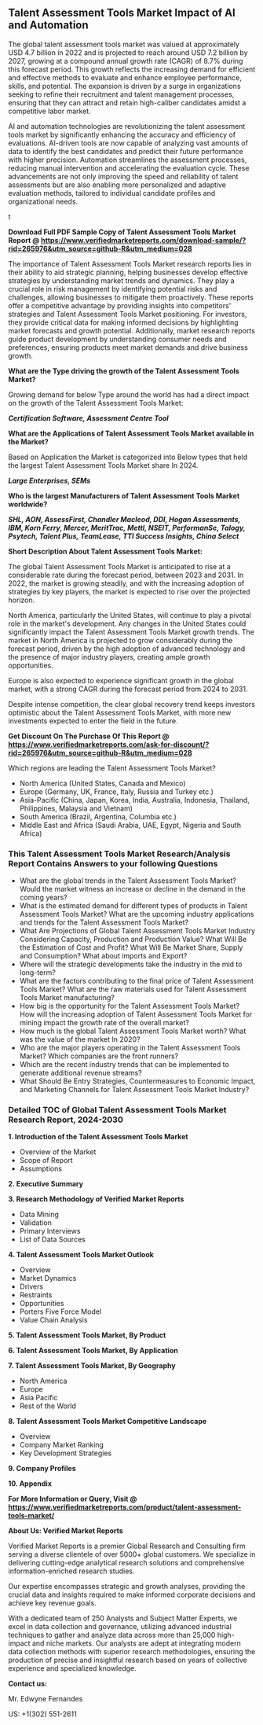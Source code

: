 <h2>Talent Assessment Tools Market Impact of AI and Automation</h2><p>The global talent assessment tools market was valued at approximately USD 4.7 billion in 2022 and is projected to reach around USD 7.2 billion by 2027, growing at a compound annual growth rate (CAGR) of 8.7% during this forecast period. This growth reflects the increasing demand for efficient and effective methods to evaluate and enhance employee performance, skills, and potential. The expansion is driven by a surge in organizations seeking to refine their recruitment and talent management processes, ensuring that they can attract and retain high-caliber candidates amidst a competitive labor market.</p><p>AI and automation technologies are revolutionizing the talent assessment tools market by significantly enhancing the accuracy and efficiency of evaluations. AI-driven tools are now capable of analyzing vast amounts of data to identify the best candidates and predict their future performance with higher precision. Automation streamlines the assessment processes, reducing manual intervention and accelerating the evaluation cycle. These advancements are not only improving the speed and reliability of talent assessments but are also enabling more personalized and adaptive evaluation methods, tailored to individual candidate profiles and organizational needs.</p>t</p><p id="" class=""><strong>Download Full PDF Sample Copy of Talent Assessment Tools Market Report @ <a href="https://www.verifiedmarketreports.com/download-sample/?rid=265976&utm_source=github-R&utm_medium=028" target="_blank">https://www.verifiedmarketreports.com/download-sample/?rid=265976&utm_source=github-R&utm_medium=028</a></strong></p><p>The importance of&nbsp;Talent Assessment Tools Market research reports lies in their ability to aid strategic planning, helping businesses develop effective strategies by understanding market trends and dynamics. They play a crucial role in risk management by identifying potential risks and challenges, allowing businesses to mitigate them proactively. These reports offer a competitive advantage by providing insights into competitors' strategies and Talent Assessment Tools Market positioning. For investors, they provide critical data for making informed decisions by highlighting market forecasts and growth potential. Additionally, market research reports guide product development by understanding consumer needs and preferences, ensuring products meet market demands and drive business growth.</p><p><strong>What are the&nbsp;Type driving the growth of the Talent Assessment Tools Market?</strong></p><p id="" class="">Growing demand for below Type around the world has had a direct impact on the growth of the Talent Assessment Tools Market:</p><em><strong>Certification Software, Assessment Centre Tool</strong></em></p><strong>What are the&nbsp;Applications&nbsp;of Talent Assessment Tools Market available in the Market?</strong></p><p id="" class="">Based on Application the Market is categorized into Below types that held the largest Talent Assessment Tools Market share In 2024.</p><em><strong>Large Enterprises, SEMs</strong></em></p><strong>Who is the largest Manufacturers of Talent Assessment Tools Market worldwide?</strong></p><p><em><strong>SHL, AON, AssessFirst, Chandler Macleod, DDI, Hogan Assessments, IBM, Korn Ferry, Mercer, MeritTrac, Mettl, NSEIT, PerformanSe, Talogy, Psytech, Talent Plus, TeamLease, TTI Success Insights, China Select</strong></em></p><p id="" class=""><strong>Short Description About Talent Assessment Tools Market:</strong></p><p>The global Talent Assessment Tools Market is anticipated to rise at a considerable rate during the forecast period, between 2023 and 2031. In 2022, the market is growing steadily, and with the increasing adoption of strategies by key players, the market is expected to rise over the projected horizon.</p><p>North America, particularly the United States, will continue to play a pivotal role in the market's development. Any changes in the United States could significantly impact the Talent Assessment Tools Market growth trends. The market in North America is projected to grow considerably during the forecast period, driven by the high adoption of advanced technology and the presence of major industry players, creating ample growth opportunities.</p><p>Europe is also expected to experience significant growth in the global market, with a strong CAGR during the forecast period from 2024 to 2031.</p><p>Despite intense competition, the clear global recovery trend keeps investors optimistic about the Talent Assessment Tools Market, with more new investments expected to enter the field in the future.</p><p id="" class=""><strong>Get Discount On The Purchase Of This Report @ <a href="https://www.verifiedmarketreports.com/ask-for-discount/?rid=265976&utm_source=github-R&utm_medium=028" target="_blank">https://www.verifiedmarketreports.com/ask-for-discount/?rid=265976&utm_source=github-R&utm_medium=028</a></strong></p>Which regions are leading the Talent Assessment Tools Market?</p><ul><li>North America (United States, Canada and Mexico)</li><li>Europe (Germany, UK, France, Italy, Russia and Turkey etc.)</li><li>Asia-Pacific (China, Japan, Korea, India, Australia, Indonesia, Thailand, Philippines, Malaysia and Vietnam)</li><li>South America (Brazil, Argentina, Columbia etc.)</li><li>Middle East and Africa (Saudi Arabia, UAE, Egypt, Nigeria and South Africa)</li></ul><h3 id="" class="">This Talent Assessment Tools Market Research/Analysis Report Contains Answers to your following Questions</h3><ul><li>What are the global trends in the Talent Assessment Tools Market? Would the market witness an increase or decline in the demand in the coming years?</li><li>What is the estimated demand for different types of products in Talent Assessment Tools Market? What are the upcoming industry applications and trends for the Talent Assessment Tools Market?</li><li>What Are Projections of Global Talent Assessment Tools Market Industry Considering Capacity, Production and Production Value? What Will Be the Estimation of Cost and Profit? What Will Be Market Share, Supply and Consumption? What about imports and Export?</li><li>Where will the strategic developments take the industry in the mid to long-term?</li><li>What are the factors contributing to the final price of Talent Assessment Tools Market? What are the raw materials used for Talent Assessment Tools Market manufacturing?</li><li>How big is the opportunity for the Talent Assessment Tools Market? How will the increasing adoption of Talent Assessment Tools Market for mining impact the growth rate of the overall market?</li><li>How much is the global Talent Assessment Tools Market worth? What was the value of the market In 2020?</li><li>Who are the major players operating in the Talent Assessment Tools Market? Which companies are the front runners?</li><li>Which are the recent industry trends that can be implemented to generate additional revenue streams?</li><li>What Should Be Entry Strategies, Countermeasures to Economic Impact, and Marketing Channels for Talent Assessment Tools Market Industry?</li></ul><h3 id="" class="">Detailed TOC of Global Talent Assessment Tools Market Research Report, 2024-2030</h3><p id="" class=""><strong>1. Introduction of the Talent Assessment Tools Market</strong></p><ul><li>Overview of the Market</li><li>Scope of Report</li><li>Assumptions</li></ul><p id="" class=""><strong>2. Executive Summary</strong></p><p id="" class=""><strong>3. Research Methodology of Verified Market Reports</strong></p><ul><li>Data Mining</li><li>Validation</li><li>Primary Interviews</li><li>List of Data Sources</li></ul><p id="" class=""><strong>4. Talent Assessment Tools Market Outlook</strong></p><ul><li>Overview</li><li>Market Dynamics</li><li>Drivers</li><li>Restraints</li><li>Opportunities</li><li>Porters Five Force Model</li><li>Value Chain Analysis</li></ul><p id="" class=""><strong>5. Talent Assessment Tools Market, By Product</strong></p><p id="" class=""><strong>6. Talent Assessment Tools Market, By Application</strong></p><p id="" class=""><strong>7. Talent Assessment Tools Market, By Geography</strong></p><ul><li>North America</li><li>Europe</li><li>Asia Pacific</li><li>Rest of the World</li></ul><p id="" class=""><strong>8. Talent Assessment Tools Market Competitive Landscape</strong></p><ul><li>Overview</li><li>Company Market Ranking</li><li>Key Development Strategies</li></ul><p id="" class=""><strong>9. Company Profiles</strong></p><p id="" class=""><strong>10. Appendix</strong></p><p id="" class=""><strong>For More Information or Query, Visit @ <a href="https://www.verifiedmarketreports.com/product/talent-assessment-tools-market/" target="_blank">https://www.verifiedmarketreports.com/product/talent-assessment-tools-market/</a></strong></p><p id="" class=""><strong>About Us: Verified Market Reports</strong></p><p id="" class="">Verified Market Reports is a premier Global Research and Consulting firm serving a diverse clientele of over 5000+ global customers. We specialize in delivering cutting-edge analytical research solutions and comprehensive information-enriched research studies.</p><p id="" class="">Our expertise encompasses strategic and growth analyses, providing the crucial data and insights required to make informed corporate decisions and achieve key revenue goals.</p><p id="" class="">With a dedicated team of 250 Analysts and Subject Matter Experts, we excel in data collection and governance, utilizing advanced industrial techniques to gather and analyze data across more than 25,000 high-impact and niche markets. Our analysts are adept at integrating modern data collection methods with superior research methodologies, ensuring the production of precise and insightful research based on years of collective experience and specialized knowledge.</p><p id="" class=""><strong>Contact us:</strong></p><p id="" class="">Mr. Edwyne Fernandes</p><p id="" class="">US: +1(302) 551-2611</p>